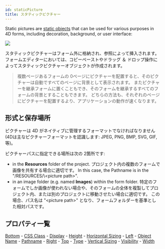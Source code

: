 ```yaml
---
id: staticPicture
title: スタティックピクチャー
---
```


Static pictures are [static objects](formObjects_overview.md#active-and-static-objects) that can be used for various purposes in 4D forms, including decoration, background, or user interface:

![](../assets/en/FormObjects/StaticPict.png)

スタティックピクチャーはフォーム外に格納され、参照によって挿入されます。 フォームエディターにおいては、コピーペーストやドラッグ ＆ ドロップ操作によってスタティックピクチャーオブジェクトが作成されます。

> 複数ページあるフォームの 0ページにピクチャーを配置すると、そのピクチャーは自動ですべてのページに背景として表示されます。 またピクチャーを継承フォームに置くこともでき、そのフォームを継承するすべてのフォームの背景とすることもできます。 どちらの方法も、それぞれのページにピクチャーを配置するより、アプリケーションの動作が速くなります。

## 形式と保存場所

ピクチャーは 4D がネイティブに管理するフォーマットでなければなりません (4Dは主なピクチャーフォーマットを認識します: JPEG, PNG, BMP, SVG, GIF, 等)。

ピクチャーパスに指定できる場所は次の 2箇所です:

- in the **Resources** folder of the project. プロジェクト内の複数のフォームで画像を共有する場合に適切です。 In this case, the Pathname is in the "/RESOURCES/\\<picture path\>".
- in an image folder (e.g. named **Images**) within the form folder. 特定のフォームでしか画像が使われない場合や、そのフォームの全体を複製してプロジェクト内、または別のプロジェクトに移動させたい場合に適切です。 この場合、パス名は "&lt;picture path&gt;" となり、フォームフォルダーを基準とした相対パスです。

## プロパティ一覧

[Bottom](properties_CoordinatesAndSizing.md#bottom) - [CSS Class](properties_Object.md#css-class) - [Display](properties_Picture.md#display) - [Height](properties_CoordinatesAndSizing.md#height) - [Horizontal Sizing](properties_ResizingOptions.md#horizontal-sizing) - [Left](properties_CoordinatesAndSizing.md#left) - [Object Name](properties_Object.md#object-name) - [Pathname](properties_Picture.md#pathname) - [Right](properties_CoordinatesAndSizing.md#right) - [Top](properties_CoordinatesAndSizing.md#top) - [Type](properties_Object.md#type) - [Vertical Sizing](properties_ResizingOptions.md#vertical-sizing) - [Visibility](properties_Display.md#visibility)  - [Width](properties_CoordinatesAndSizing.md#width)
